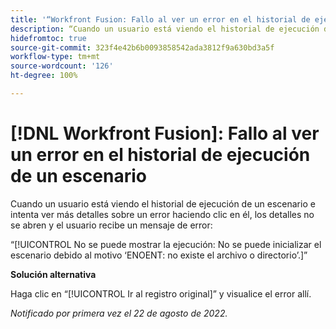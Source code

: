 ```yaml
---
title: '“Workfront Fusion: Fallo al ver un error en el historial de ejecución de un escenario”'
description: “Cuando un usuario está viendo el historial de ejecución de un escenario e intenta ver más detalles sobre un error haciendo clic en él, los detalles no se abren y el usuario recibe un mensaje de error.”
hidefromtoc: true
source-git-commit: 323f4e42b6b0093858542ada3812f9a630bd3a5f
workflow-type: tm+mt
source-wordcount: '126'
ht-degree: 100%

---
```



# [!DNL Workfront Fusion]: Fallo al ver un error en el historial de ejecución de un escenario

Cuando un usuario está viendo el historial de ejecución de un escenario e intenta ver más detalles sobre un error haciendo clic en él, los detalles no se abren y el usuario recibe un mensaje de error:

“[!UICONTROL No se puede mostrar la ejecución: No se puede inicializar el escenario debido al motivo ‘ENOENT: no existe el archivo o directorio’.]”

**Solución alternativa**

Haga clic en “[!UICONTROL Ir al registro original]” y visualice el error allí.

_Notificado por primera vez el 22 de agosto de 2022._

